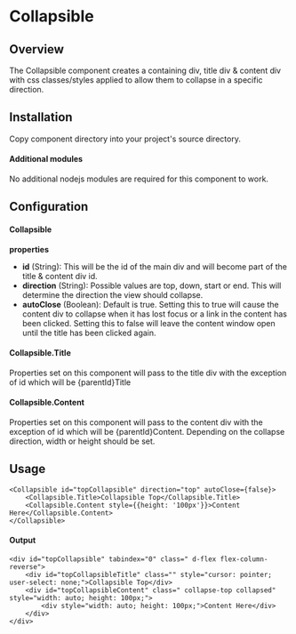# Collapsible

## Overview
The Collapsible component creates a containing div, title div & content div with css classes/styles applied to allow them to collapse in a specific direction.
## Installation
Copy component directory into your project's source directory.
#### Additional modules
No additional nodejs modules are required for this component to work.

## Configuration

#### Collapsible
**properties**
- **id** (String): This will be the id of the main div and will become part of the title & content div id.
- **direction** (String): Possible values are top, down, start or end.  This will determine the direction the view should collapse.
- **autoClose** (Boolean): Default is true.  Setting this to true will cause the content div to collapse when it has lost focus or a link in the content has been clicked.  Setting this to false will leave the content window open until the title has been clicked again.

#### Collapsible.Title
Properties set on this component will pass to the title div with the exception of id which will be {parentId}Title

#### Collapsible.Content
Properties set on this component will pass to the content div with the exception of id which will be {parentId}Content.  Depending on the collapse direction, width or height should be set.

## Usage
```
<Collapsible id="topCollapsible" direction="top" autoClose={false}>
    <Collapsible.Title>Collapsible Top</Collapsible.Title>
    <Collapsible.Content style={{height: '100px'}}>Content Here</Collapsible.Content>
</Collapsible>
```
#### Output
```
<div id="topCollapsible" tabindex="0" class=" d-flex flex-column-reverse">
    <div id="topCollapsibleTitle" class="" style="cursor: pointer; user-select: none;">Collapsible Top</div>
    <div id="topCollapsibleContent" class=" collapse-top collapsed" style="width: auto; height: 100px;">
        <div style="width: auto; height: 100px;">Content Here</div>
    </div>
</div>
```